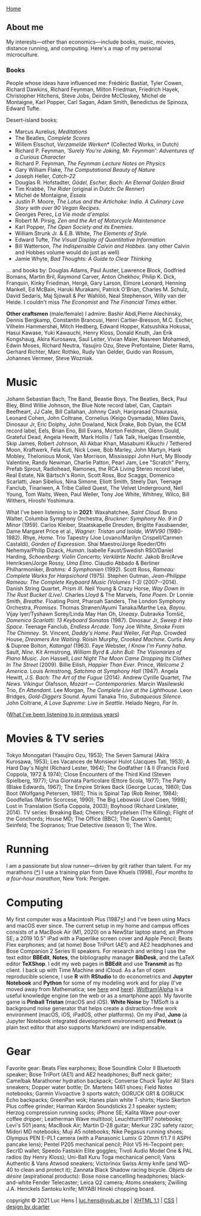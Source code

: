 [Home](index.html)

## About me
My interests&mdash;other than economics&mdash;include books, music, movies, distance running, and computing. Here's a map of my personal microculture. </p>


### Books
People whose ideas have influenced me: Fr&eacute;d&eacute;ric Bastiat, Tyler Cowen, Richard Dawkins, Richard Feynman, Milton Friedman, Friedrich Hayek, Christopher Hitchens, Steve Jobs, Deirdre McCloskey, Michel de Montaigne, Karl Popper, Carl Sagan, Adam Smith, Benedictus de Spinoza, Edward Tufte.

Desert-island books:
* Marcus Aurelius, *Meditations*
* The Beatles, *Complete Scores* 
* Willem Elsschot, *Verzamelde Werken** (Collected Works, in Dutch)
* Richard P. Feynman, *'Surely You're Joking, Mr. Feynman': Adventures of a Curious Character*
* Richard P. Feynman, *The Feynman Lecture Notes on Physics*
* Gary William Flake, *The Computational Beauty of Nature*
* Joseph Heller, *Catch-22*
* Douglas R. Hofstadter, *G&ouml;del, Escher, Bach: An Eternal Golden Braid*
* Tim Krabb&eacute;, *The Rider* (original in Dutch: *De Renner*)
* Michel de Montaigne, *Essais*
* Justin P. Moore, <i>The Lotus and the Artichoke: India. A Culinary Love Story with over 90 Vegan Recipes</i>.</li>
* Georges Perec, <i>La Vie mode d'emploi.</i> </li> <!-- (according to Donald Knuth "perhaps the greatest 20th century novel") -->
* Robert M. Pirsig, <i>Zen and the Art of Motorcycle Maintenance</i></li>
* Karl Popper, <i>The Open Society and its Enemies.</i></li>
* William Strunk Jr. &amp; E.B. White, <i>The Elements of Style.</i></li>
* Edward Tufte, <i>The Visual Display of Quantitative Information.</i></li>
* Bill Watterson, <i>The Indispensible Calvin and Hobbes.</i> (any other Calvin and Hobbes volume would do just as well)</li>
* Jamie Whyte, <i>Bad Thoughts: A Guide to Clear Thinking</i></li> 

&hellip; and books by: Douglas Adams, Paul Auster, Lawrence Block, Godfried Bomans, Martin Bril, Raymond Carver, Anton Chekhov, Philip K. Dick, Franquin, Kinky Friedman, Herg&eacute;, Gary Larson, Elmore Leonard, Henning Mankell, Ed McBain, Haruki Murakami, Patrick O'Brian, Charles M. Schulz, David Sedaris, Maj Sj&ouml;wall &amp; Per Wahl&ouml;&ouml;, Neal Stephenson, Willy van der Heide. I couldn't miss <i>The Economist</i> and  <i>The Financial Times</i> either.</p>

<p><b>Other craftsmen</b> (male/female) I admire: Bashir Abdi,Pierre Alechinsky, Dennis Bergkamp, Constantin Brancusi, Henri Cartier-Bresson, M.C. Escher, Vilhelm Hammersh&oslash;i, Mitch Hedberg, Edward Hopper, Katsushika Hokusai, Hasui Kawase, Yuki Kawauchi, Henry Kloss, Donald Knuth, Jan Erik Kongshaug, Akira Kurosawa, Saul Leiter, Vivian Maier, Nasreen Mohamedi, Edwin Moses, Richard Neutra, Yasujiro Ozu, Steve Prefontaine, Dieter Rams, Gerhard Richter, Marc Rothko, Rudy Van Gelder, Guido van Rossum, Johannes Vermeer, Steve Wozniak. </p>

<h1>Music</h1>

<p>Johann Sebastian Bach, The Band, Beastie Boys, The Beatles, Beck, Paul Bley, Blind Willie Johnson, the Blue Note record label, Can, Captain Beefheart, JJ Cale, Bill Callahan, Johnny Cash, Hariprasad Chaurasia, Leonard Cohen, John Coltrane, Cornelius (Keigo Oyamada), Miles Davis, Dinosaur Jr, Eric Dolphy, John Dowland, Nick Drake, Bob Dylan, the ECM record label, Eels, Brian Eno, Bill Evans, Morton Feldman, Glenn Gould, Grateful Dead, Angela Hewitt, Mark Hollis / Talk Talk, Huelgas Ensemble, Skip James, Robert Johnson, Ali Akbar Khan, Masabumi Kikuchi / Tethered Moon, Kraftwerk, Fela Kuti, Nick Lowe, Bob Marley, John Martyn, Hank Mobley, Thelonious Monk, Van Morrison, Mississippi John Hurt, My Bloody Valentine, Randy Newman, Charlie Patton, Pearl Jam, Lee "Scratch" Perry, Prefab Sprout, Radiohead, Ramones, the RCA Living Stereo record label, Real Estate, Nik B&auml;rtsch's Ronin, Scott Ross, Boz Scaggs, Domenico Scarlatti, Jean Sibelius, Nina Simone, Eliott Smith, Steely Dan, Teenage Fanclub, Tinariwen, A Tribe Called Quest, The Velvet Underground, Neil Young, Tom Waits, Ween, Paul Weller, Tony Joe White, Whitney, Wilco, Bill Withers, Hiroshi Yoshimura. </p>

<p>What I've been listening to in <b>2021</b>: Waxahatchee, <i>Saint Cloud</i>. Bruno Walter, Columbia Symphony Orchestra, <i>Bruckner: Symphony No. 9 in D Minor</i> (1959). Carlos Kleiber, Staatskapelle Dresden, Brigitte Fassbaender, Dame Margaret Price et al., <i>Wagner: Tristan und Isolde, WWV90</i> (1980-1982). Rhye, <i>Home</i>. Trio Tapestry (Joe Lovano/Marilyn Crispell/Carmen Castaldi), <i>Garden of Expression</i>. Shai Maestro/Jorge Roeder/Ofri Nehemya/Philip Dizack, <i>Human</i>. Isabelle Faust/Swedish RSO/Daniel Harding, <i>Schoenberg: Violin Concerto; Verkl&auml;rte Nacht</i>. Jakob Bro/Arve Henriksen/Jorge Rossy, <i>Uma Elmo</i>. Claudio Abbado &amp; Berliner Philharmoniker, <i>Brahms: 4 Symphonien</i> (1992). Scott Ross, <i>Rameau: Complete Works for Harpsichord</i> (1975). Stephen Gutman, <i>Jean-Philippe Rameau: The Complete Keyboard Music (Volumes 1-3)</i> (2007--2014). Danish String Quartet, <i>Prism III</i>. Neil Young &amp; Crazy Horse, <i>Way Down In The Rust Bucket (Live)</i>. Charles Lloyd &amp; The Marvels,  <i>Tone Poem</i>. Dr Lonnie Smith, <i>Breathe</i>. Floating Point, Pharoah Sanders, The London Symphony Orchestra, <i>Promises</i>. Thomas Str&oslash;nen/Ayumi Tanaka/Marthe Lea,  <i>Bayou</i>. Vijay Iyer/Tyshawn Sorey/Linda May Han Oh, <i>Uneasy</i>. Dubravka Tom&#353;i&#269;, <i>Domenico Scarlatti: 13 Keyboard Sonatas</i> (1987).  Dinosaur Jr,  <i>Sweep it Into Space</i>. Teenage Fanclub, <i>Endless Arcade</i>. Tony Joe White,  <i>Smoke From The Chimney</i>. St. Vincent, <i>Daddy's Home</i>. Paul Weller, <i>Fat Pop</i>. Crowded House, <i>Dreamers Are Waiting</i>. R&oacute;is&iacute;n Murphy, <i>Crooked Machine</i>. Curtis Amy &amp; Dupree Bolton, <i>Katanga!</i> (1963). Faye Webster, <i>I Know I'm Funny haha</i>. Sault, <i>Nine</i>. Kit Armstrong, <i>William Byrd &amp; John Bull: The Visionaries of Piano Music</i>.  Jon Hassell, <i>Last Night The Moon Came Dropping Its Clothes In The Street</i> (2009). Billie Eilish,  <i>Happier Than Ever</i>. Prince, <i>Welcome 2 America</i>. Louis Armstrong,  <i>Satchmo at Symphony Hall</i> (1947). Angela Hewitt, <i>J.S. Bach: The Art of the Fugue</i> (2014). Andrew Cyrille Quartet, <i>The News</i>. V&iacute;kingur &Oacute;lafsson, <i>Mozart &mdash; Contemporaries</i>. Marcin Wasilewski Trio, <i>En Attendant</i>. Lee Morgan, <i>The Complete Live at the Lighthouse</i>. Leon Bridges, <i>Gold-Diggers Sound</i>. Ayumi Tanaka Trio, <i>Subaqueous Silence</i>. John Coltrane, <i>A Love Supreme: Live in Seattle</i>. Helado Negro, <i>Far In</i>.</p>

<p>(<a href="favorite-albums.html" target="_blank">What I've been listening to in previous years</a>)</p>

<h1>Movies &amp; TV series</h1>
<p>Tokyo Monogatari (Yasujiro Ozu, 1953); The Seven Samurai (Akira Kurosawa, 1953); Les Vacances de Monsieur Hulot (Jacques Tati, 1953); A Hard Day's Night (Richard Lester, 1964); The Godfather I &amp; II (Francis Ford Coppola, 1972 &amp; 1974); Close Encounters of the Third Kind (Steven Spielberg, 1977); Una Giornata Particolare (Ettore Scola, 1977); The Party (Blake Edwards, 1967); The Empire Strikes Back (George Lucas, 1980); Das Boot (Wolfgang Petersen, 1981); This is Spinal Tap (Rob Reiner, 1984); Goodfellas (Martin Scorcese, 1990); The Big Lebowski (Joel Coen, 1998); Lost in Translation (Sofia Coppola, 2003); Boyhood (Richard Linklater, 2014). TV series: Breaking Bad; Cheers; Forbrydelsen (The Killing); Flight of the Conchords; House MD; The Office (BBC); The Queen's Gambit; Seinfeld; The Sopranos; True Detective (season 1); The Wire.</p>

<h1>Running</h1>
<p>I am a passionate but slow runner&mdash;driven by grit rather than talent. For my marathons (<a href="marathon.txt" target="_blank">*</a>) I use a training plan from Dave Khuels (1998), <i>Four months to a four-hour marathon</i>, New York: Perigee.</p>

<h1>Computing</h1>
<p>My first computer was a Macintosh Plus (1987<a href="https://everymac.com/systems/apple/mac_classic/specs/mac_plus.html" target="_blank">*</a>) and I've been using Macs and macOS ever since. The current setup in my home and campus offices consists of a MacBook Air (M1, 2020) on a NewStar laptop stand; an iPhone SE; a 2019 10.5" iPad with a Paperlike screen cover and Apple Pencil; Beats Flex earphones; and (at home) Bose TriPort (AE1) and AE2 headphones and Bose Companion 2 Series III speakers. For research and writing I use the text editor <b>BBEdit</b>, <b>Notes</b>, the bibliography manager <b>BibDesk</b>, and the LaTeX editor <b>TeXShop</b>. I edit my web pages in <b>BBEdit</b> and use <b>Transmit</b> as ftp client. I back up with Time Machine and iCloud. As a fan of open reproducible science, I use <b>R</b> with <b>RStudio</b> to do econometrics and <b>Jupyter Notebook</b> and <b>Python</b> for some of my modeling work and for play (I've moved away from Mathematica; see <a 
href="https://paulromer.net/jupyter-mathematica-and-the-future-of-the-research-paper/" target="_blank">here</a> and <a 
href="https://www.theatlantic.com/science/archive/2018/04/the-scientific-paper-is-obsolete/556676/" target="_blank">here</a>). <a href="wolframalpha.com">Wolfram|Alpha</a> is a useful knowledge engine (on the web or as a smartphone app). My favorite game is <b>Pinball Tristan</b> (macOS and iOS). <b>White Noise</b> by TMSoft is a background noise generator that helps create a distraction-free work environment (macOS, iOS, iPadOS, other platforms). On my iPad, <b>Juno</b> (a Jupyter Notebook 
integrated development environment) and <b>Pretext</b> (a plain text editor that also supports Markdown) are indispensable. </p> 
<!-- the original Harman Kardon Soundsticks 2.1 speaker system.   GoodNotes is a fine notetaking app for the iPad.  <b>SuperDuper!</b>  no longer works in MacOS 11 Big Sur. <b>Chess.com</b> and <b>tChess</b> are excellent iOS chess apps.  <b>Chill</b> by David Cheng is a minimalistic ... iA Writer is a minimalist plaintext editor that's great for distraction-free writing; it supports Markdown and has lots of other neat features. With some tweaks &mdash;set font to 11 pt Menlo, hide toolbar and Inspectors, use full screen mode&mdash; <b>Pages</b> too can be turned into a clutter-free text editor. My late-2011 MacBook Pro running Ubuntu (a Linux distribution) is still fast enough to get serious work done. -->

<h1>Gear</h1>
<p>Favorite gear: Beats Flex earphones; Bose Soundlink Color II Bluetooth speaker; Bose TriPort (AE1) and AE2 headphones; Buff neck gaiter; Camelbak Marathoner hydration backpack; Converse Chuck Taylor All Stars sneakers; Dopper water bottle; Dr. Martens 1461 shoes; Field Notes notebooks; Garmin V&iacute;voactive 3 sports watch; GORUCK GR1 &amp; GORUCK Echo backpacks; GreenPan wok; Hanes plain white T-shirts; Hario Skerton Plus coffee grinder; Harman Kardon Soundsticks 2.1 speaker system; Herzog compression running socks; iPhone SE; Kalita Wave pour-over coffee dripper; Leatherman Wave multitool; Leuchtturm1917 notebooks; Levi's 501 jeans; MacBook Air; Martin D-28 guitar; Merkur 23C safety razor; Midori MD notebooks; Muji A5 notebooks; Nike Pegasus running shoes; Olympus PEN E-PL1 camera (with a Panasonic Lumix G 20mm f/1.7 II ASPH pancake lens); Pentel P205 mechanical pencil; Pilot V5 Hi-Tecpoint pen; SecrID wallet; Speedo Fastskin Elite goggles; Tivoli Audio Model One &amp; PAL radios (by Henry Kloss); Uni-Ball Kuru Toga mechanical pencil; Vans Authentic  &amp; Vans Atwood sneakers; Victorinox Swiss Army knife (and WD-40 to clean and protect it); Zannata Black Shadow racing bicycle. <i>Objets de d&eacute;sire</i> (aspirational products): Bose noise cancelling headphones; black-and-white Fender Telecaster; Leica Q2 camera; Atoms sneakers; Zwilling J.A. Henckels Santoku knife; MIYABI Hinoki chopping board.</p>

<!-- no longer on the list: Cambridge SoundWorks 2.1 speaker system (by Henry Kloss); ; North Face Microbyte Rucksack; Kaweco Sport fountain pen; Norta bicycle; iPod Shuffle; Leica M10 camera; Leuchtturm1917 Drehgriffel Nr. 1 pen; Allbirds sneakers; X-Socks running socks;  -->

</div>
</div>
<div id="footer"> copyright &copy; 2021 Luc Hens | <a href="mailto:luc.hens@vub.ac.be">luc.hens@vub.ac.be</a>
| <a href="http://validator.w3.org/check?uri=referer">XHTML
1.1</a> | <a href="http://jigsaw.w3.org/css-validator/check/referer">CSS</a>
| <a href="http://www.dcarter.co.uk">design by dcarter</a>
</div>
</div>
</body></html>
